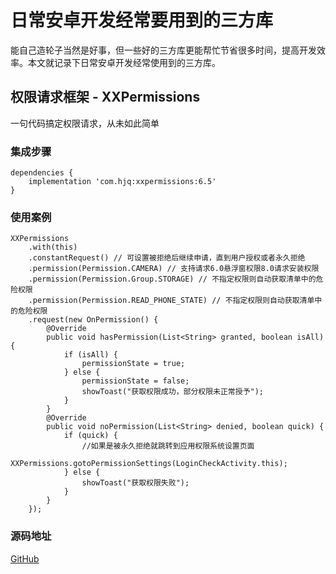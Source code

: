 
# 日常安卓开发经常要用到的三方库

能自己造轮子当然是好事，但一些好的三方库更能帮忙节省很多时间，提高开发效率。本文就记录下日常安卓开发经常使用到的三方库。


## 权限请求框架 - XXPermissions

一句代码搞定权限请求，从未如此简单

### 集成步骤

```
dependencies {
    implementation 'com.hjq:xxpermissions:6.5'
}
```

### 使用案例

```
XXPermissions
    .with(this)
    .constantRequest() // 可设置被拒绝后继续申请，直到用户授权或者永久拒绝
    .permission(Permission.CAMERA) // 支持请求6.0悬浮窗权限8.0请求安装权限
    .permission(Permission.Group.STORAGE) // 不指定权限则自动获取清单中的危险权限
    .permission(Permission.READ_PHONE_STATE) // 不指定权限则自动获取清单中的危险权限
    .request(new OnPermission() {
        @Override
        public void hasPermission(List<String> granted, boolean isAll) {
            if (isAll) {
                permissionState = true;
            } else {
                permissionState = false;
                showToast("获取权限成功，部分权限未正常授予");
            }
        }
        @Override
        public void noPermission(List<String> denied, boolean quick) {
            if (quick) {
                //如果是被永久拒绝就跳转到应用权限系统设置页面
                XXPermissions.gotoPermissionSettings(LoginCheckActivity.this);
            } else {
                showToast("获取权限失败");
            }
        }
    });
```

### 源码地址

[GitHub](https://github.com/getActivity/XXPermissions)



